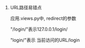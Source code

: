 1. URL路径易错点

   应用.views.py中, redirect的参数

   "/login/"表示127.0.0.1/login/

   "login/"表示 当前访问的URL/login
